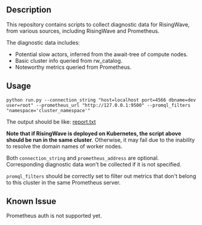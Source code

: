 ## Description
This repository contains scripts to collect diagnostic data for RisingWave, from various sources, including RisingWave and Prometheus.

The diagnostic data includes:
- Potential slow actors, inferred from the await-tree of compute nodes.
- Basic cluster info queried from rw_catalog.
- Noteworthy metrics queried from Prometheus.

## Usage
```shell
python run.py --connection_string "host=localhost port=4566 dbname=dev user=root" --prometheus_url "http://127.0.0.1:9500" --promql_filters "namespace='cluster_namespace'"
```
The output should be like:
[report.txt](https://github.com/zwang28/rw-diag/files/13561775/report.txt)

**Note that if RisingWave is deployed on Kubernetes, the script above should be run in the same cluster**. Otherwise, it may fail due to the inability to resolve the domain names of worker nodes.

Both `connection_string` and `prometheus_address` are optional. Corresponding diagnostic data won't be collected if it is not specified.

`promql_filters` should be correctly set to filter out metrics that don't belong to this cluster in the same Prometheus server.

## Known Issue
Prometheus auth is not supported yet.
